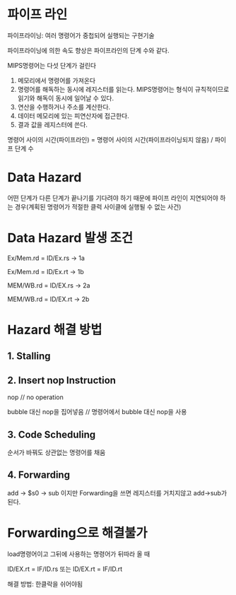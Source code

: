 # 파이프 라인

파이프라이닝: 여러 명령어가 중첩되어 실행되는 구현기술

파이프라이닝에 의한 속도 향상은 파이프라인의 단계 수와 같다.

MIPS명령어는 다섯 단계가 걸린다

1. 메모리에서 명령어를 가져온다
2. 명령어를 해독하는 동시에 레지스터를 읽는다. MIPS명령어는 형식이 규칙적이므로 읽기와 해독이 동시에 일어날 수 있다.
3. 연산을 수행하거나 주소를 계산한다.
4. 데이터 메모리에 있는 피연산자에 접근한다.
5. 결과 값을 레지스터에 쓴다.

명령어 사이의 시간(파이프라인) = 명령어 사이의 시간(파이프라이닝되지 않음) / 파이프 단계 수

# Data Hazard

어떤 단계가 다른 단계가 끝나기를 기다려야 하기 때문에 파이프 라인이 지연되어야 하는 경우(계획된 명령어가 적절한 클럭 사이클에 실행될 수 없는 사건)

# Data Hazard 발생 조건

Ex/Mem.rd = ID/Ex.rs    -> 1a

Ex/Mem.rd = ID/Ex.rt 	  -> 1b

MEM/WB.rd = ID/EX.rs  -> 2a

MEM/WB.rd = ID/EX.rt   -> 2b



# Hazard 해결 방법

## 1. Stalling

## 2. Insert nop Instruction

nop  //  no operation 

bubble 대신 nop을 집어넣음 // 명령어에서 bubble 대신 nop을 사용

## 3. Code Scheduling

순서가 바꿔도 상관없는 명령어를 채움

## 4. Forwarding

add -> $s0 -> sub 이지만 Forwarding을 쓰면 레지스터를 거치지않고 add->sub가된다.

# Forwarding으로 해결불가

load명령어이고 그뒤에 사용하는 명령어가 뒤따라 올 때

ID/EX.rt = IF/ID.rs 또는 ID/EX.rt = IF/ID.rt

해결 방법: 한클락을 쉬어야됨
